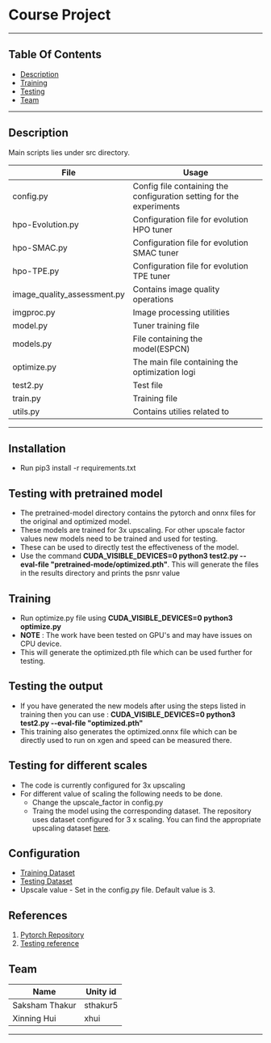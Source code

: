 # Course Project

----
## Table Of Contents
- [Description](#description)
- [Training](#commands)
- [Testing](#commands)
- [Team](#team)
----
## Description
Main scripts lies under src directory.

File  | Usage
------------- | -------------
config.py | Config file containing the configuration setting for the experiments
hpo-Evolution.py | Configuration file for evolution HPO tuner
hpo-SMAC.py | Configuration file for evolution SMAC tuner
hpo-TPE.py | Configuration file for evolution TPE tuner
image_quality_assessment.py | Contains image quality operations
imgproc.py | Image processing utilities
model.py | Tuner training file
models.py | File containing the model(ESPCN)
optimize.py | The main file containing the optimization logi
test2.py | Test file
train.py | Training file
utils.py | Contains utilies related to 
----

## Installation
- Run pip3 install -r requirements.txt

## Testing with pretrained model
- The pretrained-model directory contains the pytorch and onnx files for the original and optimized model.
- These models are trained for 3x upscaling. For other upscale factor values new models need to be trained and used for testing.
- These can be used to directly test the effectiveness of the model.
-  Use the command **CUDA_VISIBLE_DEVICES=0 python3 test2.py --eval-file "pretrained-mode/optimized.pth"**. This will generate the files in the results directory and prints the psnr value

## Training
- Run optimize.py file using **CUDA_VISIBLE_DEVICES=0 python3 optimize.py**
- **NOTE** : The work have been tested on GPU's and may have issues on CPU device.
- This will generate the optimized.pth file which can be used further for testing.

## Testing the output
-  If you have generated the new models after using the steps listed in training then you can use : **CUDA_VISIBLE_DEVICES=0 python3 test2.py --eval-file "optimized.pth"**
- This training also generates the optimized.onnx file which can be directly used to run on xgen and speed can be measured there.

## Testing for different scales
- The code is currently configured for 3x upscaling
- For different value of scaling the following needs to be done.
  - Change the upscale_factor in config.py
  - Traing the model using the corresponding dataset. The repository uses dataset configured for 3 x scaling. You can find the appropriate upscaling dataset [here](https://drive.google.com/drive/folders/1A6lzGeQrFMxPqJehK9s37ce-tPDj20mD).

## Configuration
- [Training Dataset](https://www.dropbox.com/s/4mv1v4qfjo17zg3/91-image_x3.h5?dl=0)
- [Testing Dataset](https://www.dropbox.com/s/9qlb94in1iqh6nf/Set5_x3.h5?dl=0)
- Upscale value -  Set in the config.py file. Default value is 3.

## References
1. [Pytorch Repository](https://github.com/yjn870/ESPCN-pytorch)
2. [Testing reference](https://github.com/Lornatang/ESPCN-PyTorch)

## Team
Name  | Unity id
------------- | -------------
Saksham Thakur  | sthakur5
Xinning Hui | xhui
---

